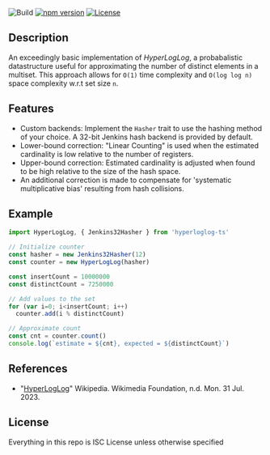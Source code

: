 ![Build](https://github.com/wsiegenthaler/hyperloglog-ts/actions/workflows/build.yml/badge.svg)
[![npm version](https://badge.fury.io/js/hyperloglog-ts.svg)](https://www.npmjs.com/package/hyperloglog-ts)
[![License](https://img.shields.io/badge/License-ISC-blue.svg)](https://opensource.org/licenses/ISC)

## Description

An exceedingly basic implementation of *HyperLogLog*, a probabalistic datastructure useful for approximating the number of distinct elements in a multiset. This approach allows for `O(1)` time complexity and `O(log log n)` space complexity w.r.t set size `n`.

## Features

* Custom backends: Implement the `Hasher` trait to use the hashing method of your choice. A 32-bit Jenkins hash backend is provided by default.
* Lower-bound correction: "Linear Counting" is used when the estimated cardinality is low relative to the number of registers.
* Upper-bound correction: Estimated cardinality is adjusted when found to be high relative to the size of the hash space.
* An additional correction is made to compensate for 'systematic multiplicative bias' resulting from hash collisions.

## Example

```js
import HyperLogLog, { Jenkins32Hasher } from 'hyperloglog-ts'

// Initialize counter
const hasher = new Jenkins32Hasher(12)
const counter = new HyperLogLog(hasher)

const insertCount = 10000000
const distinctCount = 7250000

// Add values to the set
for (var i=0; i<insertCount; i++)
  counter.add(i % distinctCount)

// Approximate count
const cnt = counter.count()
console.log(`estimate = ${cnt}, expected = ${distinctCount}`)
```

## References

* "[HyperLogLog](http://en.wikipedia.org/wiki/HyperLogLog)" Wikipedia. Wikimedia Foundation, n.d. Mon. 31 Jul. 2023.

## License

Everything in this repo is ISC License unless otherwise specified

